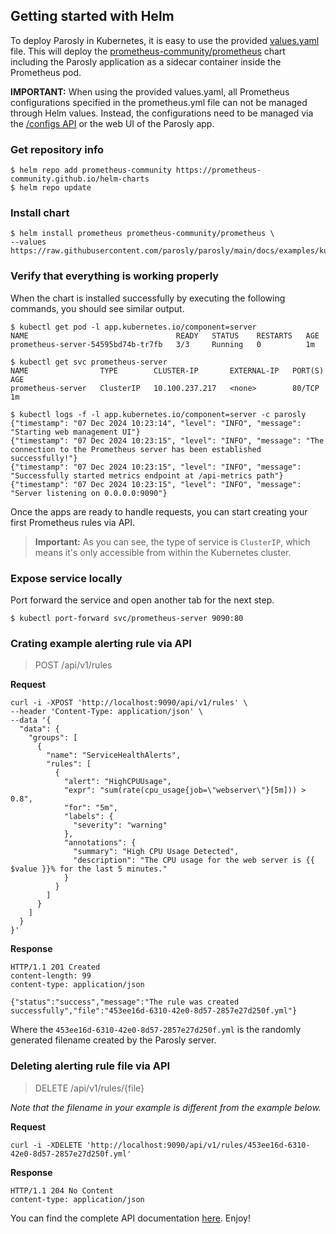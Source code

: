 ## Getting started with Helm

To deploy Parosly in Kubernetes, it is easy to use the provided [values.yaml](./values.yaml) file. This will 
deploy the [prometheus-community/prometheus](https://github.com/prometheus-community/helm-charts/tree/main/charts/prometheus)
chart including the Parosly application as a sidecar container inside the Prometheus pod.

**IMPORTANT:** When using the provided values.yaml, all Prometheus configurations specified in the prometheus.yml file can not be managed through Helm values. Instead, the configurations need to be managed via 
the [/configs API](https://docs.parosly.io/#tag/configs) or the web UI of the Parosly app.

### Get repository info
```shell
$ helm repo add prometheus-community https://prometheus-community.github.io/helm-charts
$ helm repo update
```

### Install chart
```shell
$ helm install prometheus prometheus-community/prometheus \
--values https://raw.githubusercontent.com/parosly/parosly/main/docs/examples/kubernetes/helm/values.yaml
```

### Verify that everything is working properly
When the chart is installed successfully by executing the following commands, you should see similar output.
```shell
$ kubectl get pod -l app.kubernetes.io/component=server
NAME                                 READY   STATUS    RESTARTS   AGE
prometheus-server-54595bd74b-tr7fb   3/3     Running   0          1m

$ kubectl get svc prometheus-server
NAME                TYPE        CLUSTER-IP       EXTERNAL-IP   PORT(S)   AGE
prometheus-server   ClusterIP   10.100.237.217   <none>        80/TCP    1m

$ kubectl logs -f -l app.kubernetes.io/component=server -c parosly
{"timestamp": "07 Dec 2024 10:23:14", "level": "INFO", "message": "Starting web management UI"}
{"timestamp": "07 Dec 2024 10:23:15", "level": "INFO", "message": "The connection to the Prometheus server has been established successfully!"}
{"timestamp": "07 Dec 2024 10:23:15", "level": "INFO", "message": "Successfully started metrics endpoint at /api-metrics path"}
{"timestamp": "07 Dec 2024 10:23:15", "level": "INFO", "message": "Server listening on 0.0.0.0:9090"}
```
Once the apps are ready to handle requests, you can start creating your first Prometheus rules via API.
> **Important:** As you can see, the type of service is `ClusterIP`, which means it's only accessible from within the 
Kubernetes cluster.

### Expose service locally
Port forward the service and open another tab for the next step.
````shell
$ kubectl port-forward svc/prometheus-server 9090:80
````

### Crating example alerting rule via API
> POST /api/v1/rules

**Request**
```shell
curl -i -XPOST 'http://localhost:9090/api/v1/rules' \
--header 'Content-Type: application/json' \
--data '{
  "data": {
    "groups": [
      {
        "name": "ServiceHealthAlerts",
        "rules": [
          {
            "alert": "HighCPUUsage",
            "expr": "sum(rate(cpu_usage{job=\"webserver\"}[5m])) > 0.8",
            "for": "5m",
            "labels": {
              "severity": "warning"
            },
            "annotations": {
              "summary": "High CPU Usage Detected",
              "description": "The CPU usage for the web server is {{ $value }}% for the last 5 minutes."
            }
          }
        ]
      }
    ]
  }
}'
```

**Response**
```
HTTP/1.1 201 Created
content-length: 99
content-type: application/json

{"status":"success","message":"The rule was created successfully","file":"453ee16d-6310-42e0-8d57-2857e27d250f.yml"}
```
Where the `453ee16d-6310-42e0-8d57-2857e27d250f.yml` is the randomly generated filename created by the Parosly server.

### Deleting alerting rule file via API
> DELETE /api/v1/rules/{file}

_Note that the filename in your example is different from the example below._

**Request**
```shell
curl -i -XDELETE 'http://localhost:9090/api/v1/rules/453ee16d-6310-42e0-8d57-2857e27d250f.yml'
```
**Response**
```
HTTP/1.1 204 No Content
content-type: application/json
```
You can find the complete API documentation [here](https://docs.parosly.io). Enjoy!
